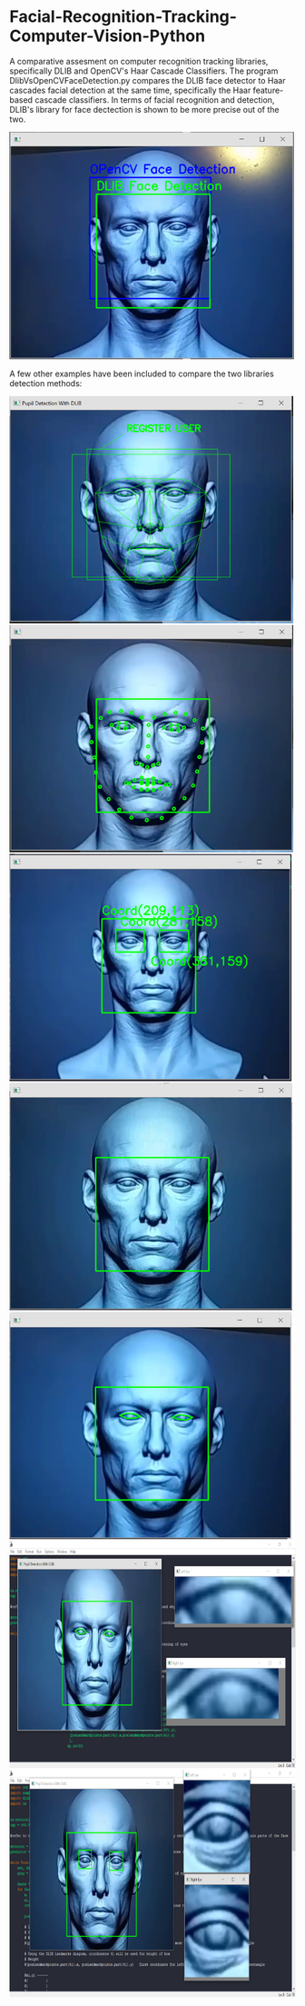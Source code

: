 # Facial-Recognition-Tracking-Computer-Vision-Python

A comparative assesment on computer recognition tracking libraries, specifically DLIB and OpenCV's Haar Cascade Classifiers. The program DlibVsOpenCVFaceDetection.py compares the DLIB face detector to Haar cascades facial detection at the same time, specifically the Haar feature-based cascade classifiers. In terms of facial recognition and detection, DLIB's library for face dectection is shown to be more precise out of the two.

<img src="images/DlibVsOpenCVFaceDetectionIMG.png"  height="400" />

A few other examples have been included to compare the two libraries detection methods:

<img src="images/FullFaceTrackingPolyFillDLIB_landmarks68IMG.png"  height="400" />

<img src="images/FullFaceTrackingDLIB_landmarks68IMG.png"  height="400" />

<img src="images/EyeDetectionForAllFacesFoundDLIBIMG=EyeDetectionForAllFacesFoundOpenCV.png"  height="400" />

<img src="images/FaceDetectionDlib=FaceDetectionOPENCV.png"  height="400" />

<img src="images/PrecisionEyeDectectionDLIBIMG.png"  height="400" />

<img src="images/IrisTrackingDLIBIMG.png"  height="400" />

<img src="images/IrisTrackingRectDLIBIMG.png"  height="400" />


